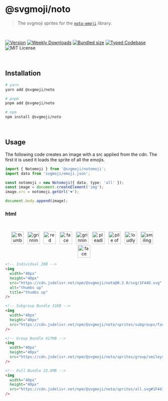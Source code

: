 # @svgmoji/noto

> The svgmoji sprites for the [`noto-emoji`](https://github.com/googlefonts/noto-emoji) library.

<br />

[![Version][version]][npm] [![Weekly Downloads][downloads-badge]][npm] [![Bundled size][size-badge]][size] [![Typed Codebase][typescript]](./src/index.ts) ![MIT License][license]

[version]: https://flat.badgen.net/npm/v/@svgmoji/noto
[npm]: https://npmjs.com/package/@svgmoji/noto
[license]: https://flat.badgen.net/badge/license/MIT/purple
[size]: https://bundlephobia.com/result?p=@svgmoji/noto
[size-badge]: https://flat.badgen.net/bundlephobia/minzip/@svgmoji/noto
[typescript]: https://flat.badgen.net/badge/icon/TypeScript?icon=typescript&label
[downloads-badge]: https://badgen.net/npm/dw/@svgmoji/noto/red?icon=npm

<br />

## Installation

```bash
# yarn
yarn add @svgmoji/noto

# pnpm
pnpm add @svgmoji/noto

# npm
npm install @svgmoji/noto
```

<br />

## Usage

The following code creates an image with a src applied from the cdn. The first it is used it loads the sprite of all the emojis.

```ts
import { Notomoji } from '@svgmoji/notomoji';
import data from 'svgmoji/emoji.json';

const notomoji = new Notomoji({ data, type: 'all' });
const image = document.createElement('img');
image.src = notomoji.getUrl('❤️');

document.body.append(image);
```

### html

<br />
<p align="center">
  <a href="#"><img width="40px" height="40px" src="https://cdn.jsdelivr.net/npm/@svgmoji/noto@0.2.0/svg/1F44D.svg" alt="thumbs up" title="thumbs up" /></a>&nbsp;&nbsp;&nbsp;<a href="#"><img width="40px" height="40px" src="https://cdn.jsdelivr.net/npm/@svgmoji/noto@0.2.0/svg/1F600.svg" alt="grinning" title="grinning" /></a>&nbsp;&nbsp;&nbsp;<a href="#"><img width="40px" height="40px" src="https://cdn.jsdelivr.net/npm/@svgmoji/noto@0.2.0/svg/2764.svg" alt="red heart" title="red heart" /></a>&nbsp;&nbsp;&nbsp;<a href="#"><img width="40px" height="40px" src="https://cdn.jsdelivr.net/npm/@svgmoji/noto@0.2.0/svg/1F602.svg" alt="face with tears of joy" title="face with tears of joy" /></a>&nbsp;&nbsp;&nbsp;<a href="#"><img width="40px" height="40px" src="https://cdn.jsdelivr.net/npm/@svgmoji/noto@0.2.0/svg/1F605.svg" alt="grinning face with sweat" title="grinning face with sweat" /></a>&nbsp;&nbsp;&nbsp;<a href="#"><img width="40px" height="40px" src="https://cdn.jsdelivr.net/npm/@svgmoji/noto@0.2.0/svg/1F97A.svg" alt="pleading face" title="pleading face" /></a>&nbsp;&nbsp;&nbsp;<a href="#"><img width="40px" height="40px" src="https://cdn.jsdelivr.net/npm/@svgmoji/noto@0.2.0/svg/1F4A9.svg" alt="pile of poo" title="pile of poo" /></a>&nbsp;&nbsp;&nbsp;<a href="#"><img width="40px" height="40px" src="https://cdn.jsdelivr.net/npm/@svgmoji/noto@0.2.0/svg/1F62D.svg" alt="loudly crying face" title="loudly crying face" /></a>&nbsp;&nbsp;&nbsp;<a href="#"><img width="40px" height="40px" src="https://cdn.jsdelivr.net/npm/@svgmoji/noto@0.2.0/svg/1F60E.svg" alt="smiling face with sunglasses" title="smiling face with sunglasses" /></a>&nbsp;&nbsp;&nbsp;<a href="#"><img width="40px" height="40px" src="https://cdn.jsdelivr.net/npm/@svgmoji/noto@0.2.0/svg/1F631.svg" alt="face screaming in fear" title="face screaming in fear" /></a>
</p>

```html
<!-- Individual 2KB -->
<img
  width="40px"
  height="40px"
  src="https://cdn.jsdelivr.net/npm/@svgmoji/noto@0.2.0/svg/1F44D.svg"
  alt="thumbs up"
  title="thumbs up"
/>

<!-- Subgroup Bundle 31KB -->
<img
  width="40px"
  height="40px"
  src="https://cdn.jsdelivr.net/npm/@svgmoji/noto/sprites/subgroups/face-affection.svg#1F385"
/>

<!-- Group Bundle 417KB -->
<img
  width="40px"
  height="40px"
  src="https://cdn.jsdelivr.net/npm/@svgmoji/noto/sprites/group/smileys-emotion.svg#1F441-FE0F-200D-1F5E8-FE0F"
/>

<!-- Full Bundle 23.6MB -->
<img
  width="40px"
  height="40px"
  src="https://cdn.jsdelivr.net/npm/@svgmoji/noto/sprites/all.svg#1F441-FE0F-200D-1F5E8-FE0F"
/>
```
